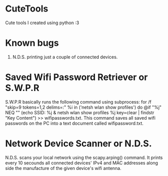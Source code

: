 # CuteTools
Cute tools I created using python :3

# Known bugs
1. N.D.S. printing just a couple of connected devices.


# Saved Wifi Password Retriever or S.W.P.R
S.W.P.R basically runs the following command using subprocess: for /f "skip=9 tokens=1,2 delims=:" %i in (\'netsh wlan show profiles\') do @if "%j" NEQ "" (echo SSID: %j & netsh wlan show profiles %j key=clear | findstr "Key Content") >> wifipasswords.txt.
This command saves all saved wifi passwords on the PC into a text document called wifipassword.txt.

# Network Device Scanner or N.D.S.
N.D.S. scans your local network using the scapy.arping() command. It prints every 10 secounds all connected devices' IPv4 and MAC addresses along side the manufacture of the given device's wifi antenna.
